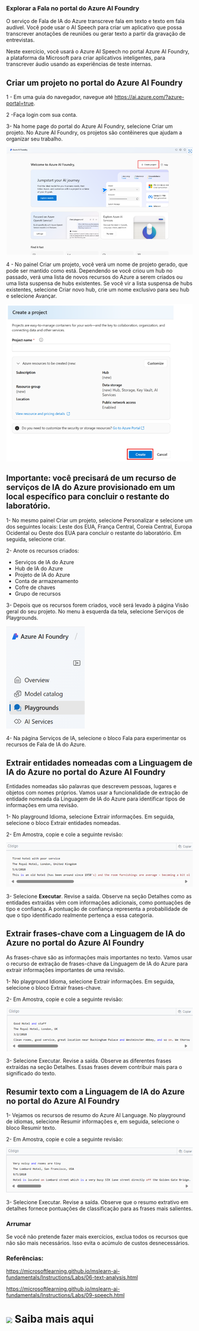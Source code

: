 ### Explorar a Fala no portal do Azure AI Foundry
O serviço de Fala de IA do Azure transcreve fala em texto e texto em fala audível. Você pode usar o AI Speech para criar um aplicativo que possa transcrever anotações de reuniões ou gerar texto a partir da gravação de entrevistas.

Neste exercício, você usará o Azure AI Speech no portal Azure AI Foundry, a plataforma da Microsoft para criar aplicativos inteligentes, para transcrever áudio usando as experiências de teste internas.

## Criar um projeto no portal do Azure AI Foundry
1 - Em uma guia do navegador, navegue até <a>https://ai.azure.com/?azure-portal=true</a>.

2 -Faça login com sua conta.

3- Na home page do portal do Azure AI Foundry, selecione Criar um projeto. No Azure AI Foundry, os projetos são contêineres que ajudam a organizar seu trabalho.

<img src="https://github.com/JefersonManso/desafio_ia_dio/blob/main/foto_01png.png" alt="Página inicial do azure ai foundry">


4 - No painel Criar um projeto, você verá um nome de projeto gerado, que pode ser mantido como está. Dependendo se você criou um hub no passado, verá uma lista de novos recursos do Azure a serem criados ou uma lista suspensa de hubs existentes. Se você vir a lista suspensa de hubs existentes, selecione Criar novo hub, crie um nome exclusivo para seu hub e selecione Avançar.

<img src="https://github.com/JefersonManso/desafio_ia_dio/blob/main/foto_02.png" alt="Página inicial do azure ai foundry">

## Importante: você precisará de um recurso de serviços de IA do Azure provisionado em um local específico para concluir o restante do laboratório.

1- No mesmo painel Criar um projeto, selecione Personalizar e selecione um dos seguintes locais: Leste dos EUA, França Central, Coreia Central, Europa Ocidental ou Oeste dos EUA para concluir o restante do laboratório. Em seguida, selecione criar.

2- Anote os recursos criados:
- Serviços de IA do Azure
- Hub de IA do Azure
- Projeto de IA do Azure
- Conta de armazenamento
- Cofre de chaves
- Grupo de recursos

3- Depois que os recursos forem criados, você será levado à página Visão geral do seu projeto. No menu à esquerda da tela, selecione Serviços de Playgrounds.

<img src="https://github.com/JefersonManso/desafio_ia_dio/blob/main/inputs/foto_03png.png" alt="Página inicial do azure ai foundry">

4- Na página Serviços de IA, selecione o bloco Fala para experimentar os recursos de Fala de IA do Azure.

## Extrair entidades nomeadas com a Linguagem de IA do Azure no portal do Azure AI Foundry
Entidades nomeadas são palavras que descrevem pessoas, lugares e objetos com nomes próprios. Vamos usar a funcionalidade de extração de entidade nomeada da Linguagem de IA do Azure para identificar tipos de informações em uma revisão.

1- No playground Idioma, selecione Extrair informações. Em seguida, selecione o bloco Extrair entidades nomeadas.

2- Em Amostra, copie e cole a seguinte revisão:

<img src="https://github.com/JefersonManso/desafio_ia_dio/blob/main/inputs/foto_04.png" alt="Página inicial do azure ai foundry">

3- Selecione <strong>Executar</strong>. Revise a saída. Observe na seção Detalhes como as entidades extraídas vêm com informações adicionais, como pontuações de tipo e confiança. A pontuação de confiança representa a probabilidade de que o tipo identificado realmente pertença a essa categoria.

## Extrair frases-chave com a Linguagem de IA do Azure no portal do Azure AI Foundry
As frases-chave são as informações mais importantes no texto. Vamos usar o recurso de extração de frases-chave da Linguagem de IA do Azure para extrair informações importantes de uma revisão.

1- No playground Idioma, selecione Extrair informações. Em seguida, selecione o bloco Extrair frases-chave.

2- Em Amostra, copie e cole a seguinte revisão:

<img src="https://github.com/JefersonManso/desafio_ia_dio/blob/main/inputs/foto_05.png" alt="Página inicial do azure ai foundry">

3- Selecione Executar. Revise a saída. Observe as diferentes frases extraídas na seção Detalhes. Essas frases devem contribuir mais para o significado do texto.

## Resumir texto com a Linguagem de IA do Azure no portal do Azure AI Foundry

1- Vejamos os recursos de resumo do Azure AI Language. No playground de idiomas, selecione Resumir informações e, em seguida, selecione o bloco Resumir texto.

2- Em Amostra, copie e cole a seguinte revisão:

<img src="https://github.com/JefersonManso/desafio_ia_dio/blob/main/inputs/foto_06.png" alt="Página inicial do azure ai foundry">

3- Selecione Executar. Revise a saída. Observe que o resumo extrativo em detalhes fornece pontuações de classificação para as frases mais salientes.


### Arrumar
Se você não pretende fazer mais exercícios, exclua todos os recursos que não são mais necessários. Isso evita o acúmulo de custos desnecessários.


### Referências: 
  
<a>https://microsoftlearning.github.io/mslearn-ai-fundamentals/Instructions/Labs/06-text-analysis.html</a>

<a>https://microsoftlearning.github.io/mslearn-ai-fundamentals/Instructions/Labs/09-speech.html</a>

<h1>
  <a href="https://www.dio.me/">
     <img align="center" width="40px" src="https://hermes.digitalinnovation.one/assets/diome/logo-minimized.png"></a>
    <span> Saiba mais aqui</span>
</h1>
